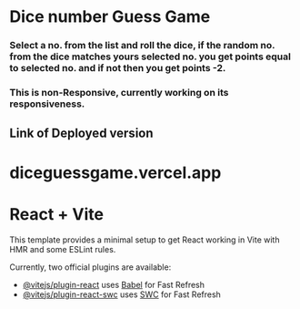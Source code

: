 # Dice number Guess Game 
### Select a no. from the list and roll the dice, if the random no. from the dice matches yours selected no. you get points equal to selected no. and if not then you get points -2. 

### This is non-Responsive, currently working on its responsiveness. 

## Link of Deployed version
# diceguessgame.vercel.app





# React + Vite

This template provides a minimal setup to get React working in Vite with HMR and some ESLint rules.

Currently, two official plugins are available:

- [@vitejs/plugin-react](https://github.com/vitejs/vite-plugin-react/blob/main/packages/plugin-react/README.md) uses [Babel](https://babeljs.io/) for Fast Refresh
- [@vitejs/plugin-react-swc](https://github.com/vitejs/vite-plugin-react-swc) uses [SWC](https://swc.rs/) for Fast Refresh
